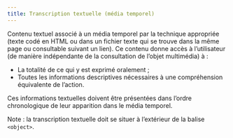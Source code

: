 ```yaml
---
title: Transcription textuelle (média temporel)
---
```


Contenu textuel associé à un média temporel par la technique appropriée (texte codé en HTML ou dans un fichier texte qui se trouve dans la même page ou consultable suivant un lien). Ce contenu donne accès à l’utilisateur (de manière indépendante de la consultation de l’objet multimédia) à :

- La totalité de ce qui y est exprimé oralement ;
- Toutes les informations descriptives nécessaires à une compréhension équivalente de l’action.

Ces informations textuelles doivent être présentées dans l’ordre chronologique de leur apparition dans le média temporel.

Note : la transcription textuelle doit se situer à l’extérieur de la balise `<object>`.
